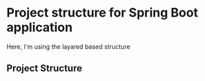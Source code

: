 # Project structure for Spring Boot application

Here, I'm using the layared based structure

## Project Structure


